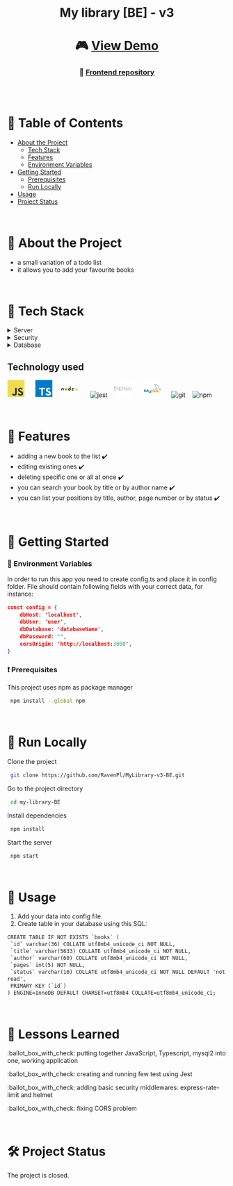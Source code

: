 <div align="center">  
  <h1>My library [BE] - v3</h1>
  
# :video_game: <a href="https://library.networkmanager.pl/books">View Demo</a> 
###  :link: <a href="https://github.com/RavenPl/MyLibrary-v3-FE">Frontend repository</a> 
</div>  
<!-- Table of Contents -->  

<br/>
<br/>

# :notebook_with_decorative_cover: Table of Contents

- [About the Project](#star2-about-the-project)
    * [Tech Stack](#space_invader-tech-stack)
    * [Features](#dart-features)
    * [Environment Variables](#key-environment-variables)
- [Getting Started](#toolbox-getting-started)
    * [Prerequisites](#heavy_exclamation_mark-prerequisites)
    * [Run Locally](#running-run-locally)
- [Usage](#eyes-usage)
- [Project Status](#hammer_and_wrench-project-status)

<br/>

# :star2: About the Project

* a small variation of a todo list
* it allows you to add your favourite books

<br/>

# :space_invader: Tech Stack

<details>  
  <summary>Server</summary>  
  <ul>  
    <li>Express.js</li>  
    <li>TypeScript</li>
  </ul>  
</details>  
<details>  
<summary>Security</summary>  
<ul>  
<li>Helmet</li> 
<li>Express Rate Limit</li>
</ul>  
</details>  
<details>  
<summary>Database</summary>  
  <ul>  
    <li>MySQL</li>  
  </ul>  
</details>  

## Technology used

<p align="left">
<img src="https://raw.githubusercontent.com/devicons/devicon/master/icons/javascript/javascript-original.svg" alt="javascript" width="40" height="40"/> &nbsp;&nbsp;&nbsp;&nbsp;
<img src="https://raw.githubusercontent.com/devicons/devicon/master/icons/typescript/typescript-original.svg" alt="typescript" width="40" height="40"/> &nbsp;&nbsp;&nbsp; 
<img src="https://raw.githubusercontent.com/devicons/devicon/master/icons/nodejs/nodejs-original-wordmark.svg" alt="nodejs" width="40" height="40"/> &nbsp; &nbsp;&nbsp;&nbsp;
<img src="https://www.vectorlogo.zone/logos/jestjsio/jestjsio-icon.svg" alt="jest" width="40" height="40"/>&nbsp;&nbsp;&nbsp;
<img src="https://raw.githubusercontent.com/github/explore/80688e429a7d4ef2fca1e82350fe8e3517d3494d/topics/express/express.png" alt="express js" height="40"/> &nbsp; &nbsp;&nbsp;&nbsp;
<img src="https://raw.githubusercontent.com/devicons/devicon/master/icons/mysql/mysql-original-wordmark.svg" alt="mysql" width="40" height="40"/> &nbsp; &nbsp;&nbsp;
<img src="https://www.vectorlogo.zone/logos/git-scm/git-scm-icon.svg" alt="git" width="40" height="40"/>&nbsp;&nbsp;&nbsp;
<img src="https://www.vectorlogo.zone/logos/npmjs/npmjs-ar21.svg" alt="npm" width="40" height="40"/>&nbsp;&nbsp;&nbsp;
</p>

<br/>
<!-- Features -->  

# :dart: Features

- adding a new book to the list :heavy_check_mark:
- editing existing ones :heavy_check_mark:
- deleting specific one or all at once :heavy_check_mark:
- you can search your book by title or by author name :heavy_check_mark:
- you can list your positions by title, author, page number or by status :heavy_check_mark:

<br/>

# :toolbox: Getting Started

### :key: Environment Variables

In order to run this app you need to create config.ts and place it in config folder. File should contain following
fields with your correct data, for instance:

```json  
const config = {  
    dbHost: 'localhost',  
    dbUser: 'user',  
    dbDatabase: 'databaseName',
    dbPassword: "",
    corsOrigin: 'http://localhost:3000',  
}
```

<!-- Prerequisites -->  

### :heavy_exclamation_mark: Prerequisites

This project uses npm as package manager

```bash  
 npm install --global npm  
```  

<br/>

<!-- Run Locally -->  

# :running: Run Locally

Clone the project

```bash  
 git clone https://github.com/RavenPl/MyLibrary-v3-BE.git
```  

Go to the project directory

```bash  
 cd my-library-BE  
```  

Install dependencies

```bash  
 npm install  
```  

Start the server

```bash  
 npm start  
```  
<br/>
<!-- Usage -->  

# :eyes: Usage

1. Add your data into config file.
2. Create table in your database using this SQL:

 ```
 CREATE TABLE IF NOT EXISTS `books` (
  `id` varchar(36) COLLATE utf8mb4_unicode_ci NOT NULL,
  `title` varchar(5633) COLLATE utf8mb4_unicode_ci NOT NULL,
  `author` varchar(60) COLLATE utf8mb4_unicode_ci NOT NULL,
  `pages` int(5) NOT NULL,
  `status` varchar(10) COLLATE utf8mb4_unicode_ci NOT NULL DEFAULT 'not read',
  PRIMARY KEY (`id`)
) ENGINE=InnoDB DEFAULT CHARSET=utf8mb4 COLLATE=utf8mb4_unicode_ci;
 ```
 
<br/>

# :deciduous_tree: Lessons Learned

<p> :ballot_box_with_check: putting together JavaScript, Typescript, mysql2 into one, working application</p>
<p> :ballot_box_with_check: creating and running few test using Jest</p>
<p> :ballot_box_with_check: adding basic security middlewares: express-rate-limit and helmet</p>
<p> :ballot_box_with_check: fixing CORS problem</p>

<br/>

# :hammer_and_wrench: Project Status

The project is closed.

